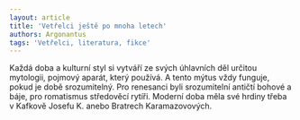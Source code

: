 ```yaml
---
layout: article
title: 'Vetřelci ještě po mnoha letech'
authors: Argonantus
tags: 'Vetřelci, literatura, fikce'
---
```


Každá doba a kulturní styl si vytváří ze svých úhlavních děl určitou mytologii, pojmový aparát, který používá. A tento mýtus vždy funguje, pokud je době srozumitelný. Pro renesanci byli srozumitelní antičtí bohové a báje, pro romatismus středověcí rytíři. Moderní doba měla své hrdiny třeba v Kafkově Josefu K. anebo Bratrech Karamazovových.
